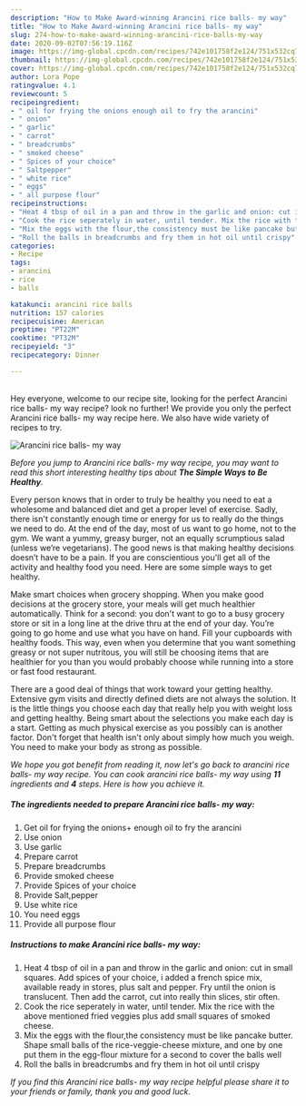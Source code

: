 ```yaml
---
description: "How to Make Award-winning Arancini rice balls- my way"
title: "How to Make Award-winning Arancini rice balls- my way"
slug: 274-how-to-make-award-winning-arancini-rice-balls-my-way
date: 2020-09-02T07:56:19.116Z
image: https://img-global.cpcdn.com/recipes/742e101758f2e124/751x532cq70/arancini-rice-balls-my-way-recipe-main-photo.jpg
thumbnail: https://img-global.cpcdn.com/recipes/742e101758f2e124/751x532cq70/arancini-rice-balls-my-way-recipe-main-photo.jpg
cover: https://img-global.cpcdn.com/recipes/742e101758f2e124/751x532cq70/arancini-rice-balls-my-way-recipe-main-photo.jpg
author: Lora Pope
ratingvalue: 4.1
reviewcount: 5
recipeingredient:
- " oil for frying the onions enough oil to fry the arancini"
- " onion"
- " garlic"
- " carrot"
- " breadcrumbs"
- " smoked cheese"
- " Spices of your choice"
- " Saltpepper"
- " white rice"
- " eggs"
- " all purpose flour"
recipeinstructions:
- "Heat 4 tbsp of oil in a pan and throw in the garlic and onion: cut in small squares. Add spices of your choice, i added a french spice mix, available ready in stores, plus salt and pepper. Fry until the onion is translucent. Then add the carrot, cut into really thin slices, stir often."
- "Cook the rice seperately in water, until tender. Mix the rice with the above mentioned fried veggies plus add small squares of smoked cheese."
- "Mix the eggs with the flour,the consistency must be like pancake butter. Shape small balls of the rice-veggie-cheese mixture, and one by one put them in the egg-flour mixture for a second to cover the balls well"
- "Roll the balls in breadcrumbs and fry them in hot oil until crispy"
categories:
- Recipe
tags:
- arancini
- rice
- balls

katakunci: arancini rice balls 
nutrition: 157 calories
recipecuisine: American
preptime: "PT22M"
cooktime: "PT32M"
recipeyield: "3"
recipecategory: Dinner

---
```

<br>
Hey everyone, welcome to our recipe site, looking for the perfect Arancini rice balls- my way recipe? look no further! We provide you only the perfect Arancini rice balls- my way recipe here. We also have wide variety of recipes to try.
<br>


![Arancini rice balls- my way](https://img-global.cpcdn.com/recipes/742e101758f2e124/751x532cq70/arancini-rice-balls-my-way-recipe-main-photo.jpg)

<i>Before you jump to Arancini rice balls- my way recipe, you may want to read this short interesting healthy tips about <strong>The Simple Ways to Be Healthy</strong>.</i>

Every person knows that in order to truly be healthy you need to eat a wholesome and balanced diet and get a proper level of exercise. Sadly, there isn't constantly enough time or energy for us to really do the things we need to do. At the end of the day, most of us want to go home, not to the gym. We want a yummy, greasy burger, not an equally scrumptious salad (unless we’re vegetarians). The good news is that making healthy decisions doesn’t have to be a pain. If you are conscientious you'll get all of the activity and healthy food you need. Here are some simple ways to get healthy.

Make smart choices when grocery shopping. When you make good decisions at the grocery store, your meals will get much healthier automatically. Think for a second: you don't want to go to a busy grocery store or sit in a long line at the drive thru at the end of your day. You’re going to go home and use what you have on hand. Fill your cupboards with healthy foods. This way, even when you determine that you want something greasy or not super nutritous, you will still be choosing items that are healthier for you than you would probably choose while running into a store or fast food restaurant.

There are a good deal of things that work toward your getting healthy. Extensive gym visits and directly defined diets are not always the solution. It is the little things you choose each day that really help you with weight loss and getting healthy. Being smart about the selections you make each day is a start. Getting as much physical exercise as you possibly can is another factor. Don't forget that health isn't only about simply how much you weigh. You need to make your body as strong as possible. 


<i>We hope you got benefit from reading it, now let's go back to arancini rice balls- my way recipe. You can cook arancini rice balls- my way using <strong>11</strong> ingredients and <strong>4</strong> steps. Here is how you achieve it.
</i>

##### The ingredients needed to prepare Arancini rice balls- my way:

1. Get  oil for frying the onions+ enough oil to fry the arancini
1. Use  onion
1. Use  garlic
1. Prepare  carrot
1. Prepare  breadcrumbs
1. Provide  smoked cheese
1. Provide  Spices of your choice
1. Provide  Salt,pepper
1. Use  white rice
1. You need  eggs
1. Provide  all purpose flour


##### Instructions to make Arancini rice balls- my way:

1. Heat 4 tbsp of oil in a pan and throw in the garlic and onion: cut in small squares. Add spices of your choice, i added a french spice mix, available ready in stores, plus salt and pepper. Fry until the onion is translucent. Then add the carrot, cut into really thin slices, stir often.
1. Cook the rice seperately in water, until tender. Mix the rice with the above mentioned fried veggies plus add small squares of smoked cheese.
1. Mix the eggs with the flour,the consistency must be like pancake butter. Shape small balls of the rice-veggie-cheese mixture, and one by one put them in the egg-flour mixture for a second to cover the balls well
1. Roll the balls in breadcrumbs and fry them in hot oil until crispy


<i>If you find this Arancini rice balls- my way recipe helpful please share it to your friends or family, thank you and good luck.</i>
